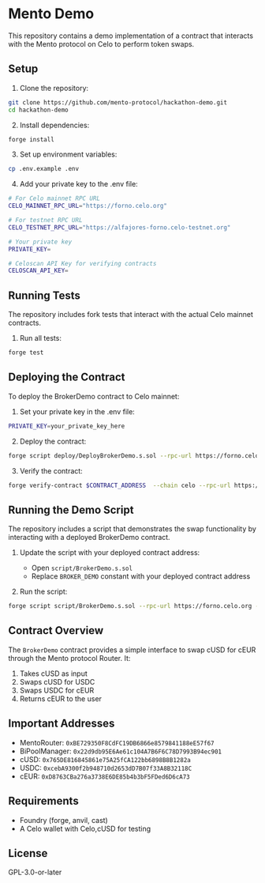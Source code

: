 # Mento Demo

This repository contains a demo implementation of a contract that interacts with the Mento protocol on Celo to perform token swaps.

## Setup

1. Clone the repository:

```bash
git clone https://github.com/mento-protocol/hackathon-demo.git
cd hackathon-demo
```

2. Install dependencies:

```bash
forge install
```

3. Set up environment variables:

```bash
cp .env.example .env
```

4. Add your private key to the .env file:

```bash
# For Celo mainnet RPC URL
CELO_MAINNET_RPC_URL="https://forno.celo.org"

# For testnet RPC URL
CELO_TESTNET_RPC_URL="https://alfajores-forno.celo-testnet.org"

# Your private key
PRIVATE_KEY=

# Celoscan API Key for verifying contracts
CELOSCAN_API_KEY=
```

## Running Tests

The repository includes fork tests that interact with the actual Celo mainnet contracts.

1. Run all tests:

```bash
forge test
```

## Deploying the Contract

To deploy the BrokerDemo contract to Celo mainnet:

1. Set your private key in the .env file:

```bash
PRIVATE_KEY=your_private_key_here
```

2. Deploy the contract:

```bash
forge script deploy/DeployBrokerDemo.s.sol --rpc-url https://forno.celo.org --broadcast
```

3. Verify the contract:

```bash
forge verify-contract $CONTRACT_ADDRESS  --chain celo --rpc-url https://forno.celo.org
```

## Running the Demo Script

The repository includes a script that demonstrates the swap functionality by interacting with a deployed BrokerDemo contract.

1. Update the script with your deployed contract address:

   - Open `script/BrokerDemo.s.sol`
   - Replace `BROKER_DEMO` constant with your deployed contract address
  
2. Run the script:

```bash
forge script script/BrokerDemo.s.sol --rpc-url https://forno.celo.org --broadcast
```

## Contract Overview

The `BrokerDemo` contract provides a simple interface to swap cUSD for cEUR through the Mento protocol Router. It:

1. Takes cUSD as input
2. Swaps cUSD for USDC
3. Swaps USDC for cEUR
4. Returns cEUR to the user

## Important Addresses

- MentoRouter: `0xBE729350F8CdFC19DB6866e8579841188eE57f67`
- BiPoolManager: `0x22d9db95E6Ae61c104A7B6F6C78D7993B94ec901`
- cUSD: `0x765DE816845861e75A25fCA122bb6898B8B1282a`
- USDC: `0xcebA9300f2b948710d2653dD7B07f33A8B32118C`
- cEUR: `0xD8763CBa276a3738E6DE85b4b3bF5FDed6D6cA73`

## Requirements

- Foundry (forge, anvil, cast)
- A Celo wallet with Celo,cUSD for testing

## License

GPL-3.0-or-later
